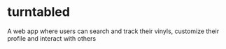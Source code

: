 # turntabled

A web app where users can search and track their vinyls, customize their profile and interact with others
